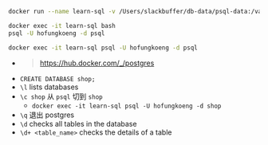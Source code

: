 ```bash
docker run --name learn-sql -v /Users/slackbuffer/db-data/psql-data:/var/lib/postgresql/data -e POSTGRES_PASSWORD=slackbuffer -e POSTGRES_USER=hofungkoeng -e POSTGRES_DB=psql -d postgres

docker exec -it learn-sql bash
psql -U hofungkoeng -d psql

docker exec -it learn-sql psql -U hofungkoeng -d psql
```

- > https://hub.docker.com/_/postgres
- `CREATE DATABASE shop;`
- `\l` lists databases
- `\c shop` 从 `psql` 切到 `shop`
    - `docker exec -it learn-sql psql -U hofungkoeng -d shop`
- `\q` 退出 postgres
- `\d` checks all tables in the database
- `\d+ <table_name>` checks the details of a table